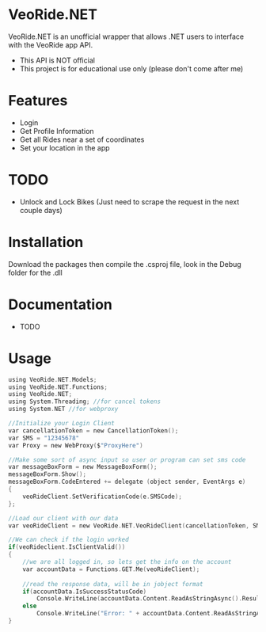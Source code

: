 # VeoRide.NET

VeoRide.NET is an unofficial wrapper that allows .NET users to interface with the VeoRide app API.

  - This API is NOT official
  - This project is for educational use only (please don't come after me)

# Features

  - Login
  - Get Profile Information
  - Get all Rides near a set of coordinates
  - Set your location in the app
 
# TODO
  - Unlock and Lock Bikes (Just need to scrape the request in the next couple days)

# Installation

Download the packages then compile the .csproj file, look in the Debug folder for the .dll

# Documentation
  - TODO
  
# Usage
```c
using VeoRide.NET.Models;
using VeoRide.NET.Functions;
using VeoRide.NET;
using System.Threading; //for cancel tokens
using System.NET //for webproxy

//Initialize your Login Client
var cancellationToken = new CancellationToken();
var SMS = "12345678"
var Proxy = new WebProxy($"ProxyHere")

//Make some sort of async input so user or program can set sms code
var messageBoxForm = new MessageBoxForm();
messageBoxForm.Show();
messageBoxForm.CodeEntered += delegate (object sender, EventArgs e)
{
    veoRideClient.SetVerificationCode(e.SMSCode);
};

//Load our client with our data
var veoRideClient = new VeoRide.NET.VeoRideClient(cancellationToken, SMS, Proxy)

//We can check if the login worked
if(veoRideclient.IsClientValid())
{
    //we are all logged in, so lets get the info on the account
    var accountData = Functions.GET.Me(veoRideClient);
    
    //read the response data, will be in jobject format
    if(accountData.IsSuccessStatusCode)
        Console.WriteLine(accountData.Content.ReadAsStringAsync().Result);
    else
        Console.WriteLine("Error: " + accountData.Content.ReadAsStringAsync().Result);
}
```
